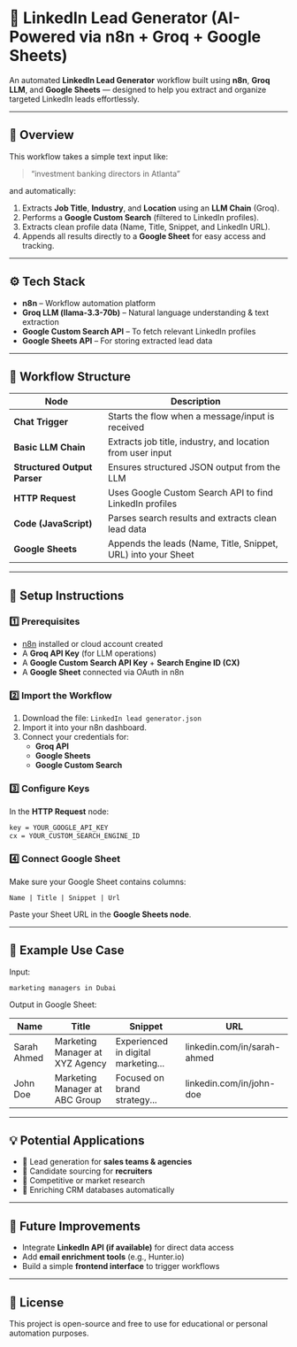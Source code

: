 # 🚀 LinkedIn Lead Generator (AI-Powered via n8n + Groq + Google Sheets)

An automated **LinkedIn Lead Generator** workflow built using **n8n**, **Groq LLM**, and **Google Sheets** — designed to help you extract and organize targeted LinkedIn leads effortlessly.  

---

## 🧠 Overview

This workflow takes a simple text input like:  
> “investment banking directors in Atlanta”  

and automatically:  
1. Extracts **Job Title**, **Industry**, and **Location** using an **LLM Chain** (Groq).  
2. Performs a **Google Custom Search** (filtered to LinkedIn profiles).  
3. Extracts clean profile data (Name, Title, Snippet, and LinkedIn URL).  
4. Appends all results directly to a **Google Sheet** for easy access and tracking.  

---

## ⚙️ Tech Stack

- **n8n** – Workflow automation platform  
- **Groq LLM (llama-3.3-70b)** – Natural language understanding & text extraction  
- **Google Custom Search API** – To fetch relevant LinkedIn profiles  
- **Google Sheets API** – For storing extracted lead data  

---

## 🧩 Workflow Structure

| Node | Description |
|------|--------------|
| **Chat Trigger** | Starts the flow when a message/input is received |
| **Basic LLM Chain** | Extracts job title, industry, and location from user input |
| **Structured Output Parser** | Ensures structured JSON output from the LLM |
| **HTTP Request** | Uses Google Custom Search API to find LinkedIn profiles |
| **Code (JavaScript)** | Parses search results and extracts clean lead data |
| **Google Sheets** | Appends the leads (Name, Title, Snippet, URL) into your Sheet |

---

## 🧰 Setup Instructions

### 1️⃣ Prerequisites
- [n8n](https://n8n.io) installed or cloud account created  
- A **Groq API Key** (for LLM operations)  
- A **Google Custom Search API Key** + **Search Engine ID (CX)**  
- A **Google Sheet** connected via OAuth in n8n  

### 2️⃣ Import the Workflow
1. Download the file: `LinkedIn lead generator.json`  
2. Import it into your n8n dashboard.  
3. Connect your credentials for:
   - **Groq API**
   - **Google Sheets**
   - **Google Custom Search**

### 3️⃣ Configure Keys
In the **HTTP Request** node:
```bash
key = YOUR_GOOGLE_API_KEY
cx = YOUR_CUSTOM_SEARCH_ENGINE_ID
```

### 4️⃣ Connect Google Sheet
Make sure your Google Sheet contains columns:
```
Name | Title | Snippet | Url
```
Paste your Sheet URL in the **Google Sheets node**.

---

## 💼 Example Use Case

Input:  
```
marketing managers in Dubai
```

Output in Google Sheet:  

| Name | Title | Snippet | URL |
|------|--------|----------|-----|
| Sarah Ahmed | Marketing Manager at XYZ Agency | Experienced in digital marketing... | linkedin.com/in/sarah-ahmed |
| John Doe | Marketing Manager at ABC Group | Focused on brand strategy... | linkedin.com/in/john-doe |

---

## 💡 Potential Applications

- 🔹 Lead generation for **sales teams & agencies**  
- 🔹 Candidate sourcing for **recruiters**  
- 🔹 Competitive or market research  
- 🔹 Enriching CRM databases automatically  

---

## 🧱 Future Improvements

- Integrate **LinkedIn API (if available)** for direct data access  
- Add **email enrichment tools** (e.g., Hunter.io)  
- Build a simple **frontend interface** to trigger workflows  

---

## 📜 License

This project is open-source and free to use for educational or personal automation purposes.
